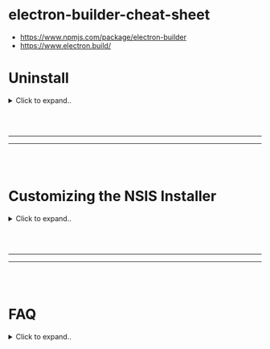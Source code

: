 # electron-builder-cheat-sheet

- https://www.npmjs.com/package/electron-builder
- https://www.electron.build/





# Uninstall

<details><summary>Click to expand..</summary>

## Silent

### Powershell
```
Start-Process "Uninstall test.exe" -ArgumentList "/S" -Wait
```



</details>



















<br><br>
________
________
<br><br>




# Customizing the NSIS Installer

<details><summary>Click to expand..</summary>

## Custom NSIS Scripts (`installer.nsh`)

When using `electron-builder` with the NSIS target (`"target": ["nsis"]` in `package.json`) for creating Windows installers (`.exe`), you can customize the installation process beyond the default behavior by providing a custom NSIS include script.

**Integration:**

1.  **Create the script file:** Typically named `installer.nsh`. While the standard location is a `build/` directory at the project root, in this specific project, it's located at `src/renderer/assets/build/installer.nsh`.
2.  **Link in `package.json`:** Tell `electron-builder` where to find this script using the `include` option within the `build.nsis` configuration:
    ```json
    "build": {
      // ... other options
      "nsis": {
        // ... other nsis options
        "include": "src/renderer/assets/build/installer.nsh" 
      }
    }
    ```

**Common Use Case: Running Code During Installation/Uninstallation**

NSIS scripts allow defining specific "macros" that run at different stages. Common ones used with `electron-builder` are:

*   `!macro customInstall`: Executes custom commands *after* the main application files have been installed.
*   `!macro customUninstall`: Executes custom commands *before* the uninstaller removes files.
*   `!macro preInit`: Executes *before* the installer UI shows up or installation begins (Use with caution, as it can interfere with standard installer behavior).

## Debugging NSIS Scripts (`installer.nsh`)

Standard JavaScript debugging tools (`console.log`, debuggers) **do not work** for NSIS scripts, as they run in the installer environment *before* your Electron app starts.

**Using `MessageBox`:**

The primary way to debug NSIS scripts and inspect variable values is by using the `MessageBox` command. It displays a pop-up window during the installation process.

**Syntax:**

```nsh
MessageBox <Type> "<Your Text Message>"
; Example showing a variable's value:
MessageBox MB_OK "The installation directory is: $INSTDIR"
```

*   `MB_OK` is a common type, showing a simple box with an "OK" button. Other types exist (e.g., `MB_YESNO`, `MB_ICONINFORMATION`).
*   Use NSIS variable syntax (`$VARIABLE` or `${VARIABLE}`) within the quoted string to display their runtime values.
*   Remember to use `\\` if you need to display a literal backslash within the message string itself.

**Example Debugging Snippet:**

```nsh
!macro customInstall
    # Check variable values before using them
    MessageBox MB_OK "INSTDIR = $INSTDIR"
    MessageBox MB_OK "APP_EXECUTABLE_FILENAME = ${APP_EXECUTABLE_FILENAME}"
    MessageBox MB_OK "Attempting to pin: $INSTDIR\\${APP_EXECUTABLE_FILENAME}" # Note \\ for display

    # The actual command
    ${StdUtils.InvokeShellVerb} $0 "$INSTDIR" "${APP_EXECUTABLE_FILENAME}" ${StdUtils.Const.ShellVerb.PinToTaskbar}

    MessageBox MB_OK "Pin command executed." # Confirm execution reached this point
!macroend
```

---

## Common NSIS Variables/Constants (Relevant for `electron-builder`)

These variables are typically available within your `installer.nsh` script when run via `electron-builder`.

| Variable/Constant             | Description                                                                                                | Example Value (Typical)                |
| :---------------------------- | :--------------------------------------------------------------------------------------------------------- | :------------------------------------- |
| `$INSTDIR`                    | The installation directory chosen by the user or set by the installer.                                     | `C:\Users\User\AppData\Local\Programs\MyApp` or `C:\Program Files\MyApp` |
| `${APP_EXECUTABLE_FILENAME}`  | The filename of the main application executable.                                                           | `MyApp.exe`                            |
| `${PRODUCT_FILENAME}`         | The product name, often sanitized for use in filenames (might be same as `APP_EXECUTABLE_FILENAME` without `.exe`). | `MyApp`                                |
| `${PRODUCT_NAME}`             | The application name as defined in `package.json` (`productName` or `name`).                               | `My Application`                       |
| `$PROGRAMFILES` / `$PROGRAMFILES64` | The path to the Program Files directory (use `$PROGRAMFILES64` explicitly for 64-bit).                     | `C:\Program Files`                     |
| `$APPDATA`                    | The current user's Application Data directory (`%APPDATA%`).                                               | `C:\Users\User\AppData\Roaming`        |
| `$LOCALAPPDATA`               | The current user's local, non-roaming Application Data directory (`%LOCALAPPDATA%`).                         | `C:\Users\User\AppData\Local`          |
| `$DESKTOP`                    | The path to the current user's Desktop directory.                                                          | `C:\Users\User\Desktop`                |
| `$SMPROGRAMS`                 | The path to the current user's Start Menu Programs directory.                                              | `C:\Users\User\AppData\Roaming\Microsoft\Windows\Start Menu\Programs` |
| `$STARTMENU`                  | The path to the current user's Start Menu directory.                                                       | `C:\Users\User\AppData\Roaming\Microsoft\Windows\Start Menu` |
| `$SYSDIR`                     | The Windows System directory (System32).                                                                   | `C:\Windows\System32`                  |
| `$WINDIR`                     | The Windows directory.                                                                                     | `C:\Windows`                           |
| `${INSTALL_REGISTRY_KEY}`     | The registry key used by the installer (defined by `electron-builder`, e.g., `Software\Microsoft\Windows\CurrentVersion\Uninstall\{appId}`). | `Software\...\...\{guid}`              |

*Note: Some paths might differ based on Windows version, language, and user configuration.*

</details>










<br><br>
________
________
<br><br>

# FAQ

<details><summary>Click to expand..</summary>

# Installation

## Can not close application error while installe
- Manchmal erhält man diesen **Error** mitten in der **Installation**. Da steht dann, dass die **Applikation** nicht geschlossen werden kann, und man kann auf **Wiederholen** klicken.

Option 1:
- Uninstall

Option 2:
- Wenn man dann auf **Wiederholen** klickt, sollte das das **Problem** lösen, und danach ist bei erneuter Installation das Problem weg. Schwer zu sagen, was die **Ursache** dahinter ist. Ein **Neustart** hilft tatsächlich auch nicht, aber auf **Wiederholen** klicken hilft.
    
</details>


